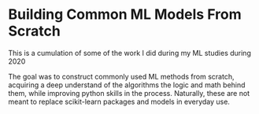 # Building Common ML Models From Scratch

This is a cumulation of some of the work I did during my ML studies during 2020

The goal was to construct commonly used ML methods from scratch, acquiring a deep understand of the algorithms the logic and math behind them, while improving python skills in the process. 
Naturally, these are not meant to replace scikit-learn packages and models in everyday use. 
